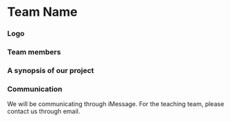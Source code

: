 # Team Name 

### Logo

### Team members


### A synopsis of our project

### Communication
We will be communicating through iMessage. For the teaching team, please contact us through email. 
